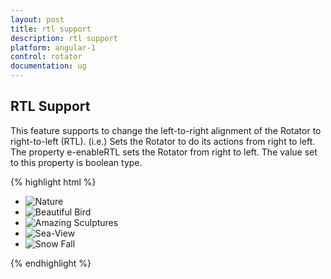 ```yaml
---
layout: post
title: rtl support
description: rtl support
platform: angular-1
control: rotator
documentation: ug
---
```


## RTL Support

This feature supports to change the left-to-right alignment of the Rotator to right-to-left (RTL). (i.e.) Sets the Rotator to do its actions from right to left. The property e-enableRTL sets the Rotator from right to left. The value set to this property is boolean type.

{% highlight html %}


<ul id="sliderContent" ej-rotator e-slidewidth="500px" e-slideheight="300px" e-enableRTL="true" >
                            <li><img class="image" src="../images/rotator/snow.jpg" title="Nature" /></li>
                            <li><img class="image" src="../images/rotator/bird.jpg" title="Beautiful Bird" /></li>
                            <li><img class="image" src="../images/rotator/sculpture.jpg" title="Amazing Sculptures" /></li>
                            <li><img class="image" src="../images/rotator/seaview.jpg" title="Sea-View" /></li>
                            <li><img class="image" src="../images/rotator/snowfall.jpg" title="Snow Fall" /></li>
                        </ul>



{% endhighlight %}





